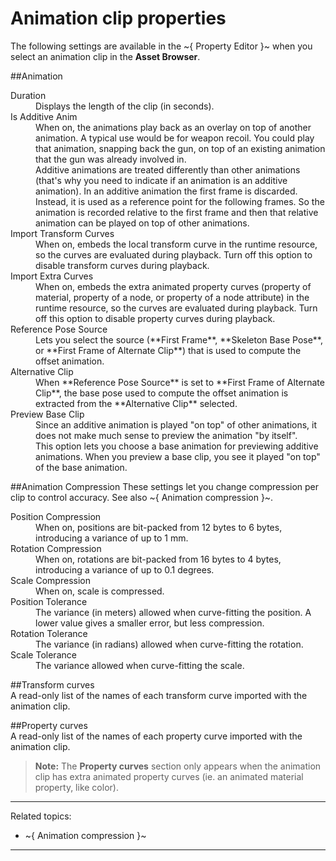 # Animation clip properties

The following settings are available in the ~{ Property Editor }~ when you select an animation clip in the **Asset Browser**.

##Animation
<dl>
<dt>Duration</dt>
<dd>Displays the length of the clip (in seconds).</dd>

<dt>Is Additive Anim</dt>
<dd>When on, the animations play back as an overlay on top of another animation. A typical use would be for weapon recoil. You could play that animation, snapping back the gun, on top of an existing animation that the gun was already involved in.
<br>
Additive animations are treated differently than other animations (that's why you need to indicate if an animation is an additive animation). In an additive animation the first frame is discarded. Instead, it is used as a reference point for the following frames. So the animation is recorded relative to the first frame and then that relative animation can be played on top of other animations.
</dd>

<dt>Import Transform Curves </dt>
<dd>When on, embeds the local transform curve in the runtime resource, so the curves are evaluated during playback. Turn off this option to disable transform curves during playback.</dd>

<dt>Import Extra Curves</dt>
<dd>When on, embeds the extra animated property curves (property of material, property of a node, or property of a node attribute) in the runtime resource, so the curves are evaluated during playback. Turn off this option to disable property curves during playback.</dd>

<dt>Reference Pose Source</dt>
<dd>Lets you select the source (**First Frame**, **Skeleton Base Pose**, or **First Frame of Alternate Clip**) that is used to compute the offset animation. </dd>

<dt>Alternative Clip</dt>
<dd>When **Reference Pose Source** is set to **First Frame of Alternate Clip**, the base pose used to compute the offset animation is extracted from the **Alternative Clip** selected.</dd>

<dt>Preview Base Clip</dt>
<dd>Since an additive animation is played "on top" of other animations, it does not make much sense to preview the animation "by itself".
<br>
This option lets you choose a base animation for previewing additive animations. When you preview a base clip, you see it played "on top" of the base animation. </dd>
</dl>

##Animation Compression
These settings let you change compression per clip to control accuracy. See also ~{ Animation compression }~.
<dl>
<dt>Position Compression</dt>
<dd>When on, positions are bit-packed from 12 bytes to 6 bytes, introducing a variance of up to 1 mm.</dd>

<dt>Rotation Compression</dt>
<dd>When on, rotations are bit-packed from 16 bytes to 4 bytes, introducing a variance of up to 0.1 degrees.</dd>

<dt>Scale Compression</dt>
<dd>When on, scale is compressed.</dd>

<dt>Position Tolerance</dt>
<dd>The variance (in meters) allowed when curve-fitting the position. A lower value gives a smaller error, but less compression.</dd>

<dt>Rotation Tolerance</dt>
<dd>The variance (in radians) allowed when curve-fitting the rotation.</dd>

<dt>Scale Tolerance</dt>
<dd>The variance allowed when curve-fitting the scale.</dd>
</dl>

##Transform curves
<br>
A read-only list of the names of each transform curve imported with the animation clip.

##Property curves
<br>
A read-only list of the names of each property curve imported with the animation clip.

> **Note:** The **Property curves** section only appears when the animation clip has extra animated property curves (ie. an animated material property, like color).

---
Related topics:
- ~{ Animation compression }~
---
